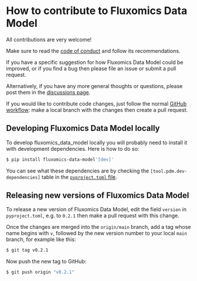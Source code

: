 # How to contribute to Fluxomics Data Model

All contributions are very welcome!

Make sure to read the [code of conduct](https://github.com/dtu-qmcm/fluxomics_data_model/CODE_OF_CONDUCT.md) and follow its recommendations.

If you have a specific suggestion for how Fluxomics Data Model could be improved, or if you find a bug then please file an issue or submit a pull request.

Alternatively, if you have any more general thoughts or questions, please post them in the [discussions page](https://github.com/dtu-qmcmc/fluxomics_data_model/discussions).

If you would like to contribute code changes, just follow the normal [GitHub workflow](https://docs.github.com/en/get-started/quickstart/github-flow): make a local branch with the changes then create a pull request.

## Developing Fluxomics Data Model locally

To develop fluxomics_data_model locally you will probably need to install it with development dependencies. Here is how to do so:

```sh
$ pip install fluxomics-data-model'[dev]'
```

You can see what these dependencies are by checking the `[tool.pdm.dev-dependencies]` table in the [`pyproject.toml` file](https://github.com/dtu-qmcm/fluxomics_data_model/blob/main/pyproject.toml).

## Releasing new versions of Fluxomics Data Model

To release a new version of Fluxomics Data Model, edit the field `version` in `pyproject.toml`, e.g. to `0.2.1` then make a pull request with this change.

Once the changes are merged into the `origin/main` branch, add a tag whose name begins with `v`, followed by the new version number to your local `main` branch, for example like this:

```sh
$ git tag v0.2.1
```

Now push the new tag to GitHub:

```sh
$ git push origin "v0.2.1"
```
